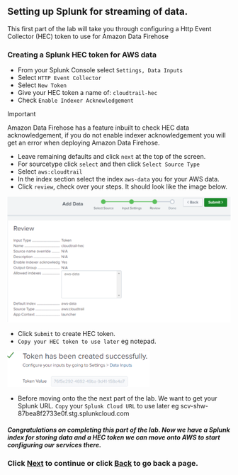 ## Setting up Splunk for streaming of data. 
This first part of the lab will take you through configuring a Http Event Collector (HEC) token to use for Amazon Data Firehose

### Creating a Splunk HEC token for AWS data
- From your Splunk Console select `Settings, Data Inputs`
- Select `HTTP Event Collector`
- Select `New Token`
- Give your HEC token a name of: `cloudtrail-hec`
- Check `Enable Indexer Acknowledgement`

>[!IMPORTANT]
>Amazon Data Firehose has a feature inbuilt to check HEC data acknowledgement, if you do not enable indexer acknowledgement you will get an error when deploying Amazon Data Firehose.

- Leave remaining defaults and click `next` at the top of the screen. 
- For sourcetype click `select` and then click `Select Source Type`
- Select `aws:cloudtrail`
- In the index section select the index `aws-data` you for your AWS data. 
- Click `review`, check over your steps. It should look like the image below.

![image004](/static/20_firehose/Image004.png)

- Click `Submit` to create HEC token.
- `Copy your HEC token to use later` eg notepad. 

![image005](/static/20_firehose/Image005.png)

- Before moving onto the the next part of the lab. We want to get your Splunk URL. `Copy` your `Splunk Cloud URL` to use later eg scv-shw-87bea8f2733e0f.stg.splunkcloud.com

##### Congratulations on completing this part of the lab. Now we have a Splunk index for storing data and a HEC token we can move onto AWS to start configuring our services there.

### Click <a>[Next](/content/Lab2_firehose/setup_cloudtrail.md)</a> to continue or click <a>[Back](/content/Lab2_firehose/index.en.md) to go back a page.</a>